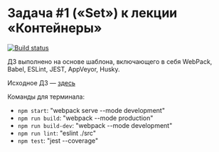 # Задача #1 («Set») к лекции «Контейнеры»

[![Build status](https://ci.appveyor.com/api/projects/status/p2tlo7wvy7ccuy3t?svg=true)](https://ci.appveyor.com/project/KoensBerg/ajs-containers-1)

ДЗ выполнено на основе шаблона, включающего в себя WebPack, Babel, ESLint, JEST, AppVeyor, Husky.

Исходное ДЗ — [здесь](https://github.com/KoensBerg/ajs-homeworks-descriptions/tree/ajs8/containers)

Команды для терминала:
- `npm start`: "webpack serve --mode development"
- `npm run build`: "webpack --mode production"
- `npm run build-dev`: "webpack --mode development"
- `npm run lint`: "eslint ./src"
- `npm test`: "jest --coverage"